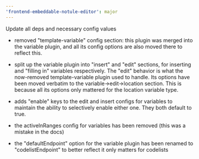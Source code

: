 ```yaml
---
'frontend-embeddable-notule-editor': major
---
```


Update all deps and necessary config values

- removed "template-variable" config section: this plugin was merged into the 
variable plugin, and all its config options are also moved there to reflect this.

- split up the variable plugin into "insert" and "edit" sections, for inserting
and "filling in" variables respectively. The "edit" behavior is what 
the now-removed template-variable plugin used to handle. Its options
have been moved verbatim to the variable->edit->location section.
This is because all its options only mattered for the location variable type.

- adds "enable" keys to the edit and insert configs for variables to maintain
the ability to selectively enable either one. They both default to true.

- the activeInRanges config for variables has been removed (this was a 
mistake in the docs)

- the "defaultEndpoint" option for the variable plugin has been renamed to
"codelistEndpoint" to better reflect it only matters for codelists
